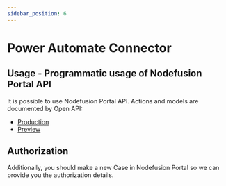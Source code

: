 ```yaml
---
sidebar_position: 6
---
```


# Power Automate Connector

## Usage - Programmatic usage of Nodefusion Portal API

It is possible to use Nodefusion Portal API.
Actions and models are documented by Open API:

- [Production](https://app-nodefusionportal-webapi.azurewebsites.net/api/swagger.json)
- [Preview](https://app-nodefusionportal-webapi-preview.azurewebsites.net/api/swagger.json)

## Authorization

Additionally, you should make a new Case in Nodefusion Portal so we can provide you the authorization details.

